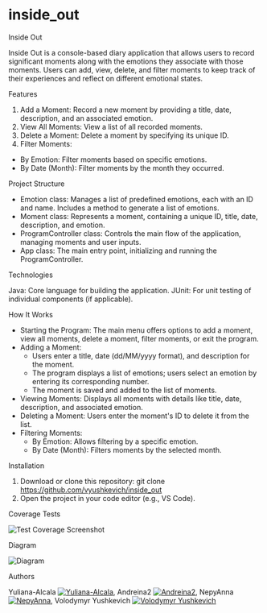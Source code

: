 # inside_out
Inside Out

Inside Out is a console-based diary application that allows users to record significant moments along with the emotions they associate with those moments. Users can add, view, delete, and filter moments to keep track of their experiences and reflect on different emotional states.

Features

1. Add a Moment: Record a new moment by providing a title, date, description, and an associated emotion.
2. View All Moments: View a list of all recorded moments.
3. Delete a Moment: Delete a moment by specifying its unique ID.
4. Filter Moments:
  - By Emotion: Filter moments based on specific emotions.
  - By Date (Month): Filter moments by the month they occurred.

Project Structure

 - Emotion class: Manages a list of predefined emotions, each with an ID and name. Includes a method to generate a list of emotions.
 - Moment class: Represents a moment, containing a unique ID, title, date, description, and emotion.
 - ProgramController class: Controls the main flow of the application, managing moments and user inputs.
 - App class: The main entry point, initializing and running the ProgramController.

Technologies

Java: Core language for building the application.
JUnit: For unit testing of individual components (if applicable).

How It Works

 - Starting the Program: The main menu offers options to add a moment, view all moments, delete a moment, filter moments, or exit the program.
 - Adding a Moment:
    * Users enter a title, date (dd/MM/yyyy format), and description for the moment.
    * The program displays a list of emotions; users select an emotion by entering its corresponding number.
    * The moment is saved and added to the list of moments.
 - Viewing Moments: Displays all moments with details like title, date, description, and associated emotion.
 - Deleting a Moment: Users enter the moment's ID to delete it from the list.
 - Filtering Moments:
    * By Emotion: Allows filtering by a specific emotion.
    * By Date (Month): Filters moments by the selected month.

Installation

1. Download or clone this repository: git clone https://github.com/vyushkevich/inside_out
2. Open the project in your code editor (e.g., VS Code).

Coverage Tests

![Test Coverage Screenshot](images/inside_out.png)

Diagram

![Diagram](images/diagram.png)


Authors

Yuliana-Alcala [![Yuliana-Alcala](https://img.icons8.com/ios-glyphs/30/000000/github.png)](https://github.com/Yuliana-Alcala),
Andreina2 [![Andreina2](https://img.icons8.com/ios-glyphs/30/000000/github.png)](https://github.com/Andreina2),
NepyAnna [![NepyAnna](https://img.icons8.com/ios-glyphs/30/000000/github.png)](https://github.com/NepyAnna),
Volodymyr Yushkevich [![Volodymyr Yushkevich](https://img.icons8.com/ios-glyphs/30/000000/github.png)](https://github.com/vyushkevich)

